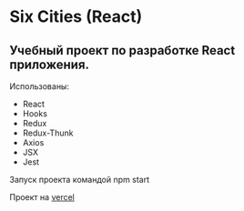 <h1>Six Cities (React)</h1>
<h2>Учебный проект по разработке React приложения.</h2>
<p>Использованы:</p>
<ul> 
  <li>React</li>
  <li>Hooks</li>
  <li>Redux</li>
  <li>Redux-Thunk</li>
  <li>Axios</li>
  <li>JSX</li>
  <li>Jest</li>
</ul>
<p>Запуск проекта командой npm start</p>
Проект на <a href="https://sixcities.vercel.app/">vercel</a>
